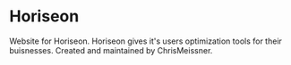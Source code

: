 # Horiseon

Website for Horiseon.
Horiseon gives it's users optimization tools for their buisnesses.
Created and maintained by ChrisMeissner.
